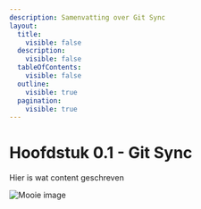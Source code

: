 ```yaml
---
description: Samenvatting over Git Sync
layout:
  title:
    visible: false
  description:
    visible: false
  tableOfContents:
    visible: false
  outline:
    visible: true
  pagination:
    visible: true
---
```


# Hoofdstuk 0.1 - Git Sync

Hier is wat content geschreven

![Mooie image](https://images.unsplash.com/photo-1633532482123-e068c151963a?crop=entropy\&cs=srgb\&fm=jpg\&ixid=M3wxOTcwMjR8MHwxfHNlYXJjaHw4fHxzeW5jaHJvbml6ZXxlbnwwfHx8fDE2ODk2NjU4MTZ8MA\&ixlib=rb-4.0.3\&q=85)



<figure><img src=".gitbook/assets/green-gradient.png" alt=""><figcaption></figcaption></figure>
